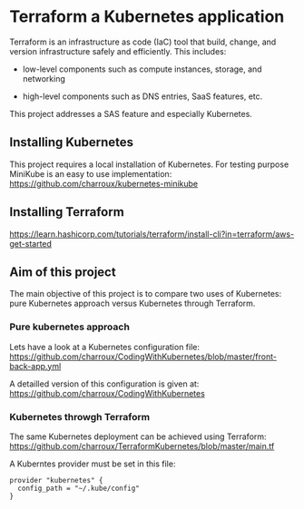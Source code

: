 # Terraform a Kubernetes application
Terraform is an infrastructure as code (IaC) tool that build, change, and version infrastructure safely and efficiently.
This includes:

- low-level components such as compute instances, storage, and networking

- high-level components such as DNS entries, SaaS features, etc. 

This project addresses a SAS feature and especially Kubernetes.

## Installing Kubernetes

This project requires a local installation of Kubernetes. For testing purpose MiniKube is an easy to use implementation: 
https://github.com/charroux/kubernetes-minikube

## Installing Terraform

https://learn.hashicorp.com/tutorials/terraform/install-cli?in=terraform/aws-get-started

## Aim of this project

The main objective of this project is to compare two uses of Kubernetes: pure Kubernetes approach versus Kubernetes through Terraform.

### Pure kubernetes approach

Lets have a look at a Kubernetes configuration file: https://github.com/charroux/CodingWithKubernetes/blob/master/front-back-app.yml

A detailled version of this configuration is given at: https://github.com/charroux/CodingWithKubernetes

### Kubernetes throwgh Terraform

The same Kubernetes deployment can be achieved using Terraform: https://github.com/charroux/TerraformKubernetes/blob/master/main.tf

A Kuberntes provider must be set in this file:
```
provider "kubernetes" {
  config_path = "~/.kube/config"
}
```
